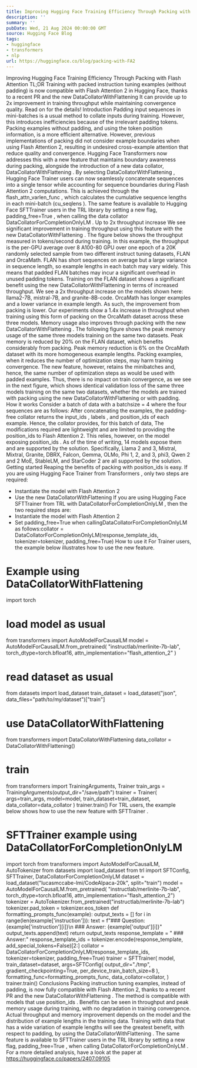 ```yaml
---
title: Improving Hugging Face Training Efficiency Through Packing with Flash Attention
description: ''
summary: ''
pubDate: Wed, 21 Aug 2024 00:00:00 GMT
source: Hugging Face Blog
tags:
- huggingface
- transformers
- nlp
url: https://huggingface.co/blog/packing-with-FA2
---
```


Improving Hugging Face Training Efficiency Through Packing with Flash Attention
TL;DR
Training with packed instruction tuning examples (without padding) is now compatible with Flash Attention 2 in Hugging Face, thanks to a recent PR and the new DataCollatorWithFlattening
It can provide up to 2x improvement in training throughput while maintaining convergence quality. Read on for the details!
Introduction
Padding input sequences in mini-batches is a usual method to collate inputs during training. However, this introduces inefficiencies because of the irrelevant padding tokens. Packing examples without padding, and using the token position information, is a more efficient alternative. However, previous implementations of packing did not consider example boundaries when using Flash Attention 2, resulting in undesired cross-example attention that reduce quality and convergence.
Hugging Face Transformers now addresses this with a new feature that maintains boundary awareness during packing, alongside the introduction of a new data collator, DataCollatorWithFlattening
.
By selecting DataCollatorWithFlattening
, Hugging Face Trainer
users can now seamlessly concatenate sequences into a single tensor while accounting for sequence boundaries during Flash Attention 2 computations. This is achieved through the flash_attn_varlen_func
, which calculates the cumulative sequence lengths in each mini-batch (cu_seqlens
).
The same feature is available to Hugging Face SFTTrainer
users in the TRL
library by setting a new flag, padding_free=True
, when calling the data collator DataCollatorForCompletionOnlyLM
.
Up to 2x throughput increase
We see significant improvement in training throughput using this feature with the new DataCollatorWithFlattening
. The figure below shows the throughput measured in tokens/second during training. In this example, the throughput is the per-GPU average over 8 A100-80 GPU over one epoch of a 20K randomly selected sample from two different instruct tuning datasets, FLAN and OrcaMath.
FLAN has short sequences on average but a large variance in sequence length, so example lengths in each batch may vary widely. This means that padded FLAN batches may incur a significant overhead in unused padding tokens. Training on the FLAN dataset shows a significant benefit using the new DataCollatorWithFlattening
in terms of increased throughput. We see a 2x throughput increase on the models shown here: llama2-7B, mistral-7B, and granite-8B-code.
OrcaMath has longer examples and a lower variance in example length. As such, the improvement from packing is lower. Our experiments show a 1.4x increase in throughput when training using this form of packing on the OrcaMath dataset across these three models.
Memory usage also improves through packing with the new DataCollatorWithFlattening
. The following figure shows the peak memory usage of the same three models training on the same two datasets. Peak memory is reduced by 20% on the FLAN dataset, which benefits considerably from packing.
Peak memory reduction is 6% on the OrcaMath dataset with its more homogeneous example lengths.
Packing examples, when it reduces the number of optimization steps, may harm training convergence. The new feature, however, retains the minibatches and, hence, the same number of optimization steps as would be used with padded examples. Thus, there is no impact on train convergence, as we see in the next figure, which shows identical validation loss of the same three models training on the same two datasets, whether the models are trained with packing using the new DataCollatorWithFlattening
or with padding.
How it works
Consider a batch of data with a batchsize = 4 where the four sequences are as follows:
After concatenating the examples, the padding-free collator returns the input_ids
, labels
, and position_ids
of each example. Hence, the collator provides, for this batch of data,
The modifications required are lightweight and are limited to providing the position_ids
to Flash Attention 2.
This relies, however, on the model exposing position_ids
. As of the time of writing, 14 models expose them and are supported by the solution. Specifically, Llama 2 and 3, Mistral, Mixtral, Granite, DBRX, Falcon, Gemma, OLMo, Phi 1, 2, and 3, phi3, Qwen 2 and 2 MoE, StableLM, and StarCoder 2 are all supported by the solution.
Getting started
Reaping the benefits of packing with position_ids
is easy.
If you are using Hugging Face Trainer
from Transformers
, only two steps are required:
- Instantiate the model with Flash Attention 2
- Use the new
DataCollatorWithFlattening
If you are using Hugging Face SFTTrainer
from TRL
with DataCollatorForCompletionOnlyLM
, then the two required steps are:
- Instantiate the model with Flash Attention 2
- Set
padding_free=True
when callingDataCollatorForCompletionOnlyLM
as follows:collator = DataCollatorForCompletionOnlyLM(response_template_ids, tokenizer=tokenizer, padding_free=True)
How to use it
For Trainer
users, the example below illustrates how to use the new feature.
# Example using DataCollatorWithFlattening
import torch
# load model as usual
from transformers import AutoModelForCausalLM
model = AutoModelForCausalLM.from_pretrained(
"instructlab/merlinite-7b-lab",
torch_dtype=torch.bfloat16,
attn_implementation="flash_attention_2"
)
# read dataset as usual
from datasets import load_dataset
train_dataset = load_dataset("json", data_files="path/to/my/dataset")["train"]
# use DataCollatorWithFlattening
from transformers import DataCollatorWithFlattening
data_collator = DataCollatorWithFlattening()
# train
from transformers import TrainingArguments, Trainer
train_args = TrainingArguments(output_dir="/save/path")
trainer = Trainer(
args=train_args,
model=model,
train_dataset=train_dataset,
data_collator=data_collator
)
trainer.train()
For TRL
users, the example below shows how to use the new feature with SFTTrainer
.
# SFTTrainer example using DataCollatorForCompletionOnlyLM
import torch
from transformers import AutoModelForCausalLM, AutoTokenizer
from datasets import load_dataset
from trl import SFTConfig, SFTTrainer, DataCollatorForCompletionOnlyLM
dataset = load_dataset("lucasmccabe-lmi/CodeAlpaca-20k", split="train")
model = AutoModelForCausalLM.from_pretrained(
"instructlab/merlinite-7b-lab",
torch_dtype=torch.bfloat16,
attn_implementation="flash_attention_2")
tokenizer = AutoTokenizer.from_pretrained("instructlab/merlinite-7b-lab")
tokenizer.pad_token = tokenizer.eos_token
def formatting_prompts_func(example):
output_texts = []
for i in range(len(example['instruction'])):
text = f"### Question: {example['instruction'][i]}\n ### Answer: {example['output'][i]}"
output_texts.append(text)
return output_texts
response_template = " ### Answer:"
response_template_ids = tokenizer.encode(response_template, add_special_tokens=False)[2:]
collator = DataCollatorForCompletionOnlyLM(response_template_ids, tokenizer=tokenizer, padding_free=True)
trainer = SFTTrainer(
model,
train_dataset=dataset,
args=SFTConfig(
output_dir="./tmp",
gradient_checkpointing=True,
per_device_train_batch_size=8
),
formatting_func=formatting_prompts_func,
data_collator=collator,
)
trainer.train()
Conclusions
Packing instruction tuning examples, instead of padding, is now fully compatible with Flash Attention 2, thanks to a recent PR and the new DataCollatorWithFlattening
. The method is compatible with models that use position_ids
. Benefits can be seen in throughput and peak memory usage during training, with no degradation in training convergence. Actual throughput and memory improvement depends on the model and the distribution of example lengths in the training data. Training with data that has a wide variation of example lengths will see the greatest benefit, with respect to padding, by using the DataCollatorWithFlattening
. The same feature is available to SFTTrainer
users in the TRL
library by setting a new flag, padding_free=True
, when calling DataCollatorForCompletionOnlyLM
.
For a more detailed analysis, have a look at the paper at https://huggingface.co/papers/2407.09105